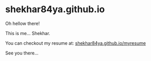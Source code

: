 # shekhar84ya.github.io

Oh hellow there!

This is me...
Shekhar.

You can checkout my resume at: [shekhar84ya.github.io/myresume](https://registry.jsonresume.org/shekhar84ya)

See you there...
